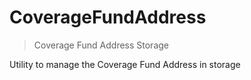 # CoverageFundAddress



> Coverage Fund Address Storage

Utility to manage the Coverage Fund Address in storage





